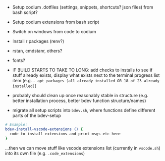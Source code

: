 * Setup codium .dotfiles (settings, snippets, shortcuts? json files) from bash script?

* Setup codium extensions from bash script

* Switch on windows from code to codium

* Install r packages (renv?)

* rstan, cmdstanr, others?

* fonts?

* IF BUILD STARTS TO TAKE TO LONG: add checks to installs to see if stuff already exists, display what exists next to the terminal progress list item (e.g. `- apt packages (all already installed OR 18 of 23 already installed)`)

* probably should clean up once reasonably stable in structure (e.g.  better installation process, better bdev function structure/names)

* migrate all setup scripts into `bdev.sh`, where functions define different parts of the bdev-setup

```bash
# Example: 
bdev-install-vscode-extensions () {
  code to install extensions and print msgs etc here
}
```
...then we can move stuff like vscode extensions list (currently in `vscode.sh`) into its own file (e.g. `.code_extensions`)